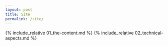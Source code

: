 ```yaml
---
layout: post
title: Site
permalink: /site/
---
```


{% include_relative 01_the-content.md %}
{% include_relative 02_technical-aspects.md %}
